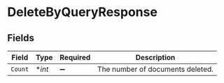 # DeleteByQueryResponse


## Fields

| Field                            | Type                             | Required                         | Description                      |
| -------------------------------- | -------------------------------- | -------------------------------- | -------------------------------- |
| `Count`                          | **int*                           | :heavy_minus_sign:               | The number of documents deleted. |